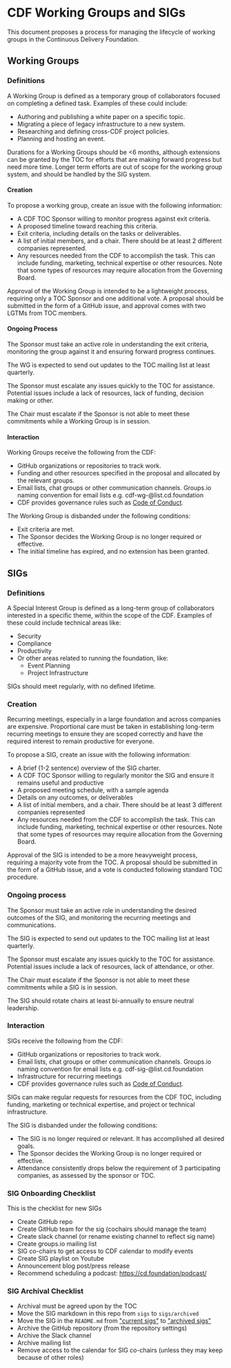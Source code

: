# CDF Working Groups and SIGs

This document proposes a process for managing the lifecycle of working groups in the Continuous Delivery Foundation.

## Working Groups

### Definitions
A Working Group is defined as a temporary group of collaborators focused on completing a defined task.
Examples of these could include:

* Authoring and publishing a white paper on a specific topic.
* Migrating a piece of legacy infrastructure to a new system.
* Researching and defining cross-CDF project policies.
* Planning and hosting an event.

Durations for a Working Groups should be <6 months, although extensions can be granted by the TOC for efforts that are making forward progress but need more time.
Longer term efforts are out of scope for the working group system, and should be handled by the SIG system.

#### Creation

To propose a working group, create an issue with the following information:

* A CDF TOC Sponsor willing to monitor progress against exit criteria.
* A proposed timeline toward reaching this criteria.
* Exit criteria, including details on the tasks or deliverables.
* A list of initial members, and a chair. There should be at least 2 different companies represented.
* Any resources needed from the CDF to accomplish the task.
  This can include funding, marketing, technical expertise or other resources.
  Note that some types of resources may require allocation from the Governing Board.

Approval of the Working Group is intended to be a lightweight process, requiring only a TOC Sponsor and one additional vote.
A proposal should be submitted in the form of a GitHub issue, and approval comes with two LGTMs from TOC members.

#### Ongoing Process

The Sponsor must take an active role in understanding the exit criteria, monitoring the group against it and ensuring forward progress continues.

The WG is expected to send out updates to the TOC mailing list at least quarterly.

The Sponsor must escalate any issues quickly to the TOC for assistance.
Potential issues include a lack of resources, lack of funding, decision making or other. 

The Chair must escalate if the Sponsor is not able to meet these commitments while a Working Group is in session.

#### Interaction

Working Groups receive the following from the CDF:
* GitHub organizations or repositories to track work.
* Funding and other resources specified in the proposal and allocated by the relevant groups.
* Email lists, chat groups or other communication channels. Groups.io naming convention for email lists e.g. cdf-wg-<some-group>@list.cd.foundation
* CDF provides governance rules such as [Code of Conduct](CODE_OF_CONDUCT.md).

The Working Group is disbanded under the following conditions:
* Exit criteria are met.
* The Sponsor decides the Working Group is no longer required or effective.
* The initial timeline has expired, and no extension has been granted.

## SIGs

### Definitions
A Special Interest Group is defined as a long-term group of collaborators interested in a specific theme, within the scope of the CDF.
Examples of these could include technical areas like:
* Security
* Compliance
* Productivity
* Or other areas related to running the foundation, like:
  * Event Planning
  * Project Infrastructure

SIGs should meet regularly, with no defined lifetime.

### Creation
Recurring meetings, especially in a large foundation and across companies are expensive.
Proportional care must be taken in establishing long-term recurring meetings to ensure they are scoped correctly and have the required interest to remain productive for everyone.

To propose a SIG, create an issue with the following information:
* A brief (1-2 sentence) overview of the SIG charter.
* A CDF TOC Sponsor willing to regularly monitor the SIG and ensure it remains useful and productive
* A proposed meeting schedule, with a sample agenda
* Details on any outcomes, or deliverables
* A list of initial members, and a chair. There should be at least 3 different companies represented
* Any resources needed from the CDF to accomplish the task.
  This can include funding, marketing, technical expertise or other resources.
  Note that some types of resources may require allocation from the Governing Board.

Approval of the SIG  is intended to be a more heavyweight process, requiring a majority vote from the TOC.
A proposal should be submitted in the form of a GitHub issue, and a vote is conducted following standard TOC procedure.

### Ongoing process

The Sponsor must take an active role in understanding the desired outcomes of the SIG, and monitoring the recurring meetings and communications.

The SIG is expected to send out updates to the TOC mailing list at least quarterly.

The Sponsor must escalate any issues quickly to the TOC for assistance.
Potential issues include a lack of resources, lack of attendance, or other.

The Chair must escalate if the Sponsor is not able to meet these commitments while a SIG is in session.

The SIG should rotate chairs at least bi-annually to ensure neutral leadership.

### Interaction

SIGs receive the following from the CDF:
* GitHub organizations or repositories to track work.
* Email lists, chat groups or other communication channels. Groups.io naming convention for email lists e.g. cdf-sig-<some-group>@list.cd.foundation
* Infrastructure for recurring meetings
* CDF provides governance rules such as [Code of Conduct](CODE_OF_CONDUCT.md).

SIGs can make regular requests for resources from the CDF TOC, including funding, marketing or technical expertise, and project or technical infrastructure.

The SIG is disbanded under the following conditions:
* The SIG is no longer required or relevant. It has accomplished all desired goals.
* The Sponsor decides the Working Group is no longer required or effective.
* Attendance consistently drops below the requirement of 3 participating companies, as assessed by the sponsor or TOC.

### SIG Onboarding Checklist

This is the checklist for new SIGs
 * Create GitHub repo
 * Create GitHub team for the sig (cochairs should manage the team)
 * Create slack channel (or rename existing channel to reflect sig name)
 * Create groups.io mailing list
 * SIG co-chairs to get access to CDF calendar to modify events
 * Create SIG playlist on Youtube
 * Announcement blog post/press release 
 * Recommend scheduling a podcast: https://cd.foundation/podcast/

### SIG Archival Checklist

* Archival must be agreed upon by the TOC
* Move the SIG markdown in this repo from `sigs` to `sigs/archived`
* Move the SIG in the `README.md` from ["current sigs"](./sigs/README.md#current-sigs) to ["archived sigs"](./sigs/README.md#archived-sigs)
* Archive the GitHub repository (from the repository settings)
* Archive the Slack channel
* Archive mailing list
* Remove access to the calendar for SIG co-chairs (unless they may keep because of other roles)